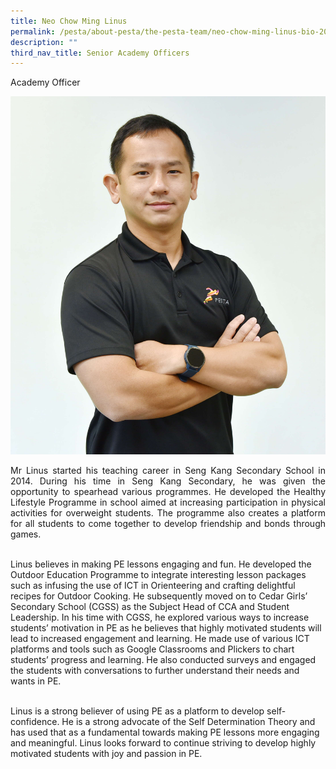```yaml
---
title: Neo Chow Ming Linus
permalink: /pesta/about-pesta/the-pesta-team/neo-chow-ming-linus-bio-2022/
description: ""
third_nav_title: Senior Academy Officers
---
```

Academy Officer

<p style="float:left; margin: 0 10px 0px 0">

![](/images/linus%20photo.JPG)
	
</p><p style="text-align:justify">
Mr Linus started his teaching career in Seng Kang Secondary School in 2014. During his time in Seng Kang Secondary, he was given the opportunity to spearhead various programmes. He developed the Healthy Lifestyle Programme in school aimed at increasing participation in physical activities for overweight students. The programme also creates a platform for all students to come together to develop friendship and bonds through games.<br><br>

Linus believes in making PE lessons engaging and fun. He developed the Outdoor Education Programme to integrate interesting lesson packages such as infusing the use of ICT in Orienteering and crafting delightful recipes for Outdoor Cooking. He subsequently moved on to Cedar Girls’ Secondary School (CGSS) as the Subject Head of CCA and Student Leadership. In his time with CGSS, he explored various ways to increase students’ motivation in PE as he believes that highly motivated students will lead to increased engagement and learning. He made use of various ICT platforms and tools such as Google Classrooms and Plickers to chart students’ progress and learning. He also conducted surveys and engaged the students with conversations to further understand their needs and wants in PE.<br><br>

Linus is a strong believer of using PE as a platform to develop self-confidence. He is a strong advocate of the Self Determination Theory and has used that as a fundamental towards making PE lessons more engaging and meaningful. Linus looks forward to continue striving to develop highly motivated students with joy and passion in PE.</p>